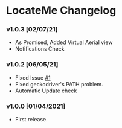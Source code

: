 # LocateMe Changelog

### v1.0.3 [02/07/21]
  * As Promised, Added Virtual Aerial view
  * Notifications Check

### v1.0.2 [06/05/21]
  * Fixed Issue [#1]
  * Fixed geckodriver's PATH problem.
  * Automatic Update check

### v1.0.0 [01/04/2021]
  * First release.

[#1]: https://github.com/v1s1t0r999/LocateMe/issues/1

